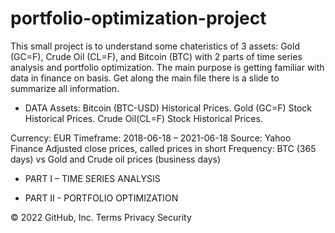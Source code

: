 # portfolio-optimization-project

This small project is to understand some chateristics of 3 assets: Gold (GC=F), Crude Oil (CL=F), and Bitcoin (BTC) with 2 parts of time series analysis and portfolio optimization.
The main purpose is getting familiar with data in finance on basis.
Get along the main file there is a slide to summarize all information.

* DATA
Assets: 
Bitcoin (BTC-USD) Historical Prices.
Gold (GC=F) Stock Historical Prices.
Crude Oil(CL=F) Stock Historical Prices.

Currency: EUR
Timeframe: 2018-06-18 – 2021-06-18
Source: Yahoo Finance
Adjusted close prices, called prices in short
Frequency: BTC (365 days) vs Gold and Crude oil prices (business days)

* PART I – TIME SERIES ANALYSIS

* PART II - PORTFOLIO OPTIMIZATION


© 2022 GitHub, Inc.
Terms
Privacy
Security

